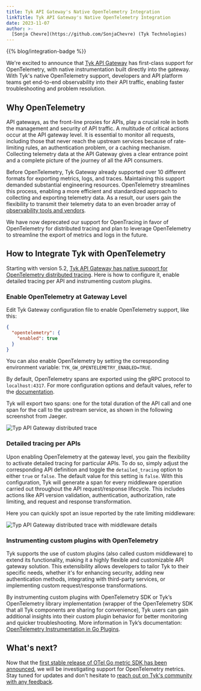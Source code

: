 ```yaml
---
title: Tyk API Gateway's Native OpenTelemetry Integration
linkTitle: Tyk API Gateway's Native OpenTelemetry Integration
date: 2023-11-07
author: >-
  [Sonja Chevre](https://github.com/SonjaChevre) (Tyk Technologies)
---
```


{{% blog/integration-badge %}}

We're excited to announce that
[Tyk API Gateway](https://github.com/TykTechnologies/tyk) has first-class
support for OpenTelemetry, with native instrumentation built directly into the
gateway. With Tyk's native OpenTelemetry support, developers and API platform
teams get end-to-end observability into their API traffic, enabling faster
troubleshooting and problem resolution.

## Why OpenTelemetry

API gateways, as the front-line proxies for APIs, play a crucial role in both
the management and security of API traffic. A multitude of critical actions
occur at the API gateway level. It is essential to monitor all requests,
including those that never reach the upstream services because of rate-limiting
rules, an authentication problem, or a caching mechanism. Collecting telemetry
data at the API Gateway gives a clear entrance point and a complete picture of
the journey of all the API consumers.

Before OpenTelemetry, Tyk Gateway already supported over 10 different formats
for exporting metrics, logs, and traces. Maintaining this support demanded
substantial engineering resources. OpenTelemetry streamlines this process,
enabling a more efficient and standardized approach to collecting and exporting
telemetry data. As a result, our users gain the flexibility to transmit their
telemetry data to an even broader array of
[observability tools and vendors](/ecosystem/vendors/).

We have now deprecated our support for OpenTracing in favor of OpenTelemetry for
distributed tracing and plan to leverage OpenTelemetry to streamline the export
of metrics and logs in the future.

## How to Integrate Tyk with OpenTelemetry

Starting with version 5.2,
[Tyk API Gateway has native support for OpenTelemetry distributed tracing](https://tyk.io/docs/product-stack/tyk-gateway/advanced-configurations/distributed-tracing/open-telemetry/open-telemetry-overview/).
Here is how to configure it, enable detailed tracing per API and instrumenting
custom plugins.

### Enable OpenTelemetry at Gateway Level

Edit Tyk Gateway configuration file to enable OpenTelemetry support, like this:

```json
{
  "opentelemetry": {
    "enabled": true
  }
}
```

You can also enable OpenTelemetry by setting the corresponding environment
variable: `TYK_GW_OPENTELEMETRY_ENABLED=TRUE`.

By default, OpenTelemetry spans are exported using the gRPC protocol to
`localhost:4317`. For more configuration options and default values, refer to
the
[documentation](https://tyk.io/docs/tyk-oss-gateway/configuration/#opentelemetry).

Tyk will export two spans: one for the total duration of the API call and one
span for the call to the upstream service, as shown in the following screenshot
from Jaeger.

![Typ API Gateway distributed trace](tyk-api-gateway-opentelemetry-trace.png)

### Detailed tracing per APIs

Upon enabling OpenTelemetry at the gateway level, you gain the flexibility to
activate detailed tracing for particular APIs. To do so, simply adjust the
corresponding API definition and toggle the `detailed_tracing` option to either
`true` or `false`. The default value for this setting is `false`. With this
configuration, Tyk will generate a span for every middleware operation carried
out throughout the API request/response lifecycle. This includes actions like
API version validation, authentication, authorization, rate limiting, and
request and response transformation.

Here you can quickly spot an issue reported by the rate limiting middleware:

![Typ API Gateway distributed trace with middleware details](tyk-api-gateway-opentelemetry-trace-detail.png)

### Instrumenting custom plugins with OpenTelemetry

Tyk supports the use of custom plugins (also called custom middleware) to extend
its functionality, making it a highly flexible and customizable API gateway
solution. This extensibility allows developers to tailor Tyk to their specific
needs, whether it's for enhancing security, adding new authentication methods,
integrating with third-party services, or implementing custom request/response
transformations.

By instrumenting custom plugins with OpenTelemetry SDK or Tyk’s OpenTelemetry
library implementation (wrapper of the OpenTelemetry SDK that all Tyk components
are sharing for convenience), Tyk users can gain additional insights into their
custom plugin behavior for better monitoring and quicker troubleshooting. More
information in Tyk’s documentation:
[OpenTelemetry Instrumentation in Go Plugins](https://tyk.io/docs/product-stack/tyk-gateway/advanced-configurations/plugins/otel-plugins/).

## What's next?

Now that the
[first stable release of OTel Go metric SDK has been announced](/blog/2023/otel-go-metrics-sdk-stable/),
we will be investigating support for OpenTelemetry metrics. Stay tuned for
updates and don't hesitate to
[reach out on Tyk's community with any feedback](https://community.tyk.io/).

